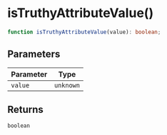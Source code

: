 # isTruthyAttributeValue()

```ts
function isTruthyAttributeValue(value): boolean;
```

## Parameters

| Parameter | Type      |
| --------- | --------- |
| `value`   | `unknown` |

## Returns

`boolean`
